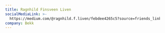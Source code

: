 ```yaml
---
title: Ragnhild Finsveen Liven
socialMediaLink: >-
  https://medium.com/@ragnhild.f.liven/febdee4265c5?source=friends_link&sk=a1e8f4e4cbee54442b5f210f8a9aa07f
company: Bekk
---
```


